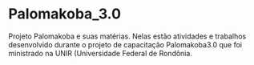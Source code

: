 # Palomakoba_3.0
Projeto Palomakoba e suas matérias. Nelas estão atividades e trabalhos desenvolvido durante o projeto de capacitação Palomakoba3.0 que foi ministrado na UNIR (Universidade Federal de Rondônia.
